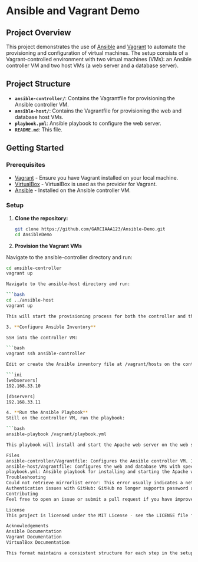 # Ansible and Vagrant Demo

## Project Overview

This project demonstrates the use of [Ansible](https://www.ansible.com/) and [Vagrant](https://www.vagrantup.com/) to automate the provisioning and configuration of virtual machines. The setup consists of a Vagrant-controlled environment with two virtual machines (VMs): an Ansible controller VM and two host VMs (a web server and a database server).

## Project Structure


- **`ansible-controller/`**: Contains the Vagrantfile for provisioning the Ansible controller VM.
- **`ansible-host/`**: Contains the Vagrantfile for provisioning the web and database host VMs.
- **`playbook.yml`**: Ansible playbook to configure the web server.
- **`README.md`**: This file.

## Getting Started

### Prerequisites

- [Vagrant](https://www.vagrantup.com/downloads) - Ensure you have Vagrant installed on your local machine.
- [VirtualBox](https://www.virtualbox.org/wiki/Downloads) - VirtualBox is used as the provider for Vagrant.
- [Ansible](https://docs.ansible.com/ansible/latest/installation_guide/intro_installation.html) - Installed on the Ansible controller VM.

### Setup

1. **Clone the repository:**

   ```bash
   git clone https://github.com/GARCIAAA123/Ansible-Demo.git
   cd AnsibleDemo
2. **Provision the Vagrant VMs**

Navigate to the ansible-controller directory and run:

   ```bash
   cd ansible-controller
   vagrant up

Navigate to the ansible-host directory and run:

   ```bash
   cd ../ansible-host
   vagrant up

This will start the provisioning process for both the controller and the host VMs.

3. **Configure Ansible Inventory**

SSH into the controller VM:

   ```bash
   vagrant ssh ansible-controller

Edit or create the Ansible inventory file at /vagrant/hosts on the controller VM:

   ```ini
   [webservers]
   192.168.33.10

   [dbservers]
   192.168.33.11

4. **Run the Ansible Playbook**
Still on the controller VM, run the playbook:

   ```bash
   ansible-playbook /vagrant/playbook.yml

This playbook will install and start the Apache web server on the web server VM.

Files
ansible-controller/Vagrantfile: Configures the Ansible controller VM. It installs Ansible and sets up provisioning.
ansible-host/Vagrantfile: Configures the web and database VMs with specified network settings and IPs.
playbook.yml: Ansible playbook for installing and starting the Apache web server on the web server VM.
Troubleshooting
Could not retrieve mirrorlist error: This error usually indicates a network issue or a problem with the CentOS repositories. Ensure that the VMs have network access and that the repositories are reachable.
Authentication issues with GitHub: GitHub no longer supports password authentication for Git operations. Use a Personal Access Token (PAT) or SSH keys for authentication.
Contributing
Feel free to open an issue or submit a pull request if you have improvements or suggestions for this project.

License
This project is licensed under the MIT License - see the LICENSE file for details.

Acknowledgements
Ansible Documentation
Vagrant Documentation
VirtualBox Documentation

This format maintains a consistent structure for each step in the setup process.